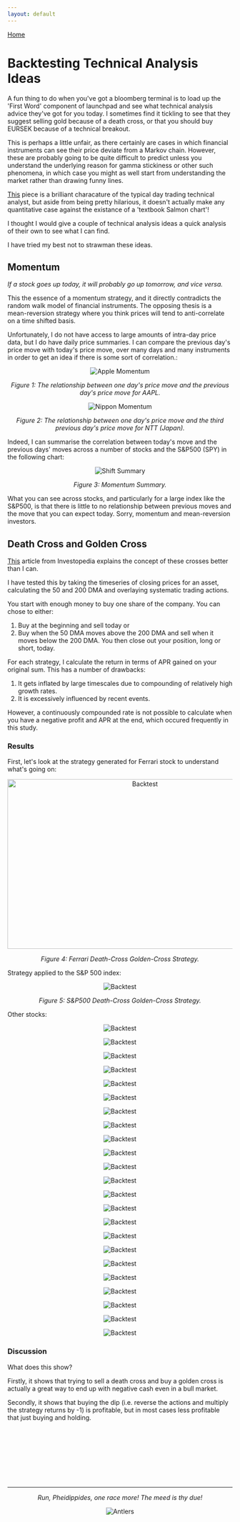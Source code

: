 ```yaml
---
layout: default
---
```



[Home](./index.html)


# Backtesting Technical Analysis Ideas

A fun thing to do when you've got a bloomberg terminal is to load up the 'First Word' component of launchpad and see what technical analysis advice they've got for you today. I sometimes find it tickling to see that they suggest selling gold because of a death cross, or that you should buy EURSEK because of a technical breakout.

This is perhaps a little unfair, as there certainly are cases in which financial instruments can see their price deviate from a Markov chain. However, these are probably going to be quite difficult to predict unless you understand the underlying reason for gamma stickiness or other such phenomena, in which case you might as well start from understanding the market rather than drawing funny lines.

[This](https://www.reddit.com/r/wallstreetbets/comments/m2huy9/technical_analysis_of_todays_gme_movement/) piece is a brilliant characature of the typical day trading technical analyst, but aside from being pretty hilarious, it doesn't actually make any quantitative case against the existance of a 'textbook Salmon chart'!

I thought I would give a couple of technical analysis ideas a quick analysis of their own to see what I can find.

I have tried my best not to strawman these ideas.

## Momentum

_If a stock goes up today, it will probably go up tomorrow, and vice versa._

This the essence of a momentum strategy, and it directly contradicts the random walk model of financial instruments. The opposing thesis is a mean-reversion strategy where you think prices will tend to anti-correlate on a time shifted basis.

Unfortunately, I do not have access to large amounts of intra-day price data, but I do have daily price summaries. I can compare the previous day's price move with today's price move, over many days and many instruments in order to get an idea if there is some sort of correlation.:

<p align="center"> <img src="https://pheidippidesbane.github.io/Projects/images/AAPLmomentumshift1days.png" alt="Apple Momentum"> </p>
<p align="center"> <i> Figure 1: The relationship between one day's price move and the previous day's price move for AAPL. </i> </p>

<p align="center"> <img src="https://pheidippidesbane.github.io/Projects/images/9432Tmomentumshift3days.png" alt="Nippon Momentum"> </p>
<p align="center"> <i> Figure 2: The relationship between one day's price move and the third previous day's price move for NTT (Japan). </i> </p>

Indeed, I can summarise the correlation between today's move and the previous days' moves across a number of stocks and the S&P500 (SPY) in the following chart:

<p align="center"> <img src="https://pheidippidesbane.github.io/Projects/images/shiftvsr.png" alt="Shift Summary"> </p>
<p align="center"> <i> Figure 3: Momentum Summary. </i> </p>

What you can see across stocks, and particularly for a large index like the S&P500, is that there is little to no relationship between previous moves and the move that you can expect today. Sorry, momentum and mean-reversion investors.

## Death Cross and Golden Cross

[This](https://www.investopedia.com/terms/d/deathcross.asp) article from Investopedia explains the concept of these crosses better than I can.

I have tested this by taking the timeseries of closing prices for an asset, calculating the 50 and 200 DMA and overlaying systematic trading actions.

You start with enough money to buy one share of the company. You can chose to either:

1. Buy at the beginning and sell today or
2. Buy when the 50 DMA moves above the 200 DMA and sell when it moves below the 200 DMA. You then close out your position, long or short, today.

For each strategy, I calculate the return in terms of APR gained on your original sum. This has a number of drawbacks:

1. It gets inflated by large timescales due to compounding of relatively high growth rates.
2. It is excessively influenced by recent events.

However, a continuously compounded rate is not possible to calculate when you have a negative profit and APR at the end, which occured frequently in this study.

### Results

First, let's look at the strategy generated for Ferrari stock to understand what's going on:

<p align="center"> <img src="https://pheidippidesbane.github.io/Projects/images/RACEMIbacktest50v200DMAeditted.png" alt="Backtest" width="600" 
     height="380"> </p>
<p align="center"> <i> Figure 4: Ferrari Death-Cross Golden-Cross Strategy. </i> </p>

Strategy applied to the S&P 500 index:

<p align="center"> <img src="https://pheidippidesbane.github.io/Projects/images/SPYbacktest50v200DMA.png" alt="Backtest"> </p>
<p align="center"> <i> Figure 5: S&P500 Death-Cross Golden-Cross Strategy. </i> </p>

Other stocks:

<p align="center"> <img src="https://pheidippidesbane.github.io/Projects/images/AAPLbacktest50v200DMA.png" alt="Backtest"> </p>

<p align="center"> <img src="https://pheidippidesbane.github.io/Projects/images/VOW3DEbacktest50v200DMA.png" alt="Backtest"> </p>

<p align="center"> <img src="https://pheidippidesbane.github.io/Projects/images/0941HKbacktest50v200DMA.png" alt="Backtest"> </p>

<p align="center"> <img src="https://pheidippidesbane.github.io/Projects/images/9531Tbacktest50v200DMA.png" alt="Backtest"> </p>

<p align="center"> <img src="https://pheidippidesbane.github.io/Projects/images/GOLDbacktest50v200DMA.png" alt="Backtest"> </p>

<p align="center"> <img src="https://pheidippidesbane.github.io/Projects/images/4188Tbacktest50v200DMA.png" alt="Backtest"> </p>

<p align="center"> <img src="https://pheidippidesbane.github.io/Projects/images/CPIJObacktest50v200DMA.png" alt="Backtest"> </p>

<p align="center"> <img src="https://pheidippidesbane.github.io/Projects/images/BBDbacktest50v200DMA.png" alt="Backtest"> </p>

<p align="center"> <img src="https://pheidippidesbane.github.io/Projects/images/RACEMIbacktest50v200DMA.png" alt="Backtest"> </p>

<p align="center"> <img src="https://pheidippidesbane.github.io/Projects/images/1177HKbacktest50v200DMA.png" alt="Backtest"> </p>

<p align="center"> <img src="https://pheidippidesbane.github.io/Projects/images/0700HKbacktest50v200DMA.png" alt="Backtest"> </p>

<p align="center"> <img src="https://pheidippidesbane.github.io/Projects/images/BABAbacktest50v200DMA.png" alt="Backtest"> </p>

<p align="center"> <img src="https://pheidippidesbane.github.io/Projects/images/RIOLbacktest50v200DMA.png" alt="Backtest"> </p>

<p align="center"> <img src="https://pheidippidesbane.github.io/Projects/images/BATSLbacktest50v200DMA.png" alt="Backtest"> </p>

<p align="center"> <img src="https://pheidippidesbane.github.io/Projects/images/RYALbacktest50v200DMA.png" alt="Backtest"> </p>

<p align="center"> <img src="https://pheidippidesbane.github.io/Projects/images/LDOMIbacktest50v200DMA.png" alt="Backtest"> </p>

<p align="center"> <img src="https://pheidippidesbane.github.io/Projects/images/ENBTObacktest50v200DMA.png" alt="Backtest"> </p>

<p align="center"> <img src="https://pheidippidesbane.github.io/Projects/images/MCPAbacktest50v200DMA.png" alt="Backtest"> </p>

<p align="center"> <img src="https://pheidippidesbane.github.io/Projects/images/FREFbacktest50v200DMA.png" alt="Backtest"> </p>

<p align="center"> <img src="https://pheidippidesbane.github.io/Projects/images/ANZAXbacktest50v200DMA.png" alt="Backtest"> </p>

<p align="center"> <img src="https://pheidippidesbane.github.io/Projects/images/1299HKbacktest50v200DMA.png" alt="Backtest"> </p>

<p align="center"> <img src="https://pheidippidesbane.github.io/Projects/images/BHPLbacktest50v200DMA.png" alt="Backtest"> </p>

<p align="center"> <img src="https://pheidippidesbane.github.io/Projects/images/BHPLbacktest50v200DMA.png" alt="Backtest"> </p>

### Discussion

What does this show?

Firstly, it shows that trying to sell a death cross and buy a golden cross is actually a great way to end up with negative cash even in a bull market.

Secondly, it shows that buying the dip (i.e. reverse the actions and multiply the strategy returns by -1) is profitable, but in most cases less profitable that just buying and holding.


<p> <br /> <br /> <br /> <br /><br /> <br /><br /> </p>

* * *

<p align="center"> <i> Run, Pheidippides, one race more! The meed is thy due! </i> </p>
<p align="center"> <img src="https://pheidippidesbane.github.io/Projects/images/android-chrome-256x256.png" alt="Antlers"> </p>
